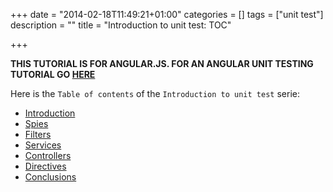 +++
date = "2014-02-18T11:49:21+01:00"
categories = []
tags = ["unit test"]
description = ""
title = "Introduction to unit test: TOC"

+++

**THIS TUTORIAL IS FOR ANGULAR.JS. FOR AN ANGULAR UNIT TESTING TUTORIAL GO [HERE](/blog/2021/07/unit-testing-toc)**

Here is the `Table of contents` of the `Introduction to unit test` serie:

* [Introduction](/blog/2014/02/introduction-to-unit-test-introduction)
* [Spies](/blog/2014/03/introduction-to-unit-test-spies)
* [Filters](/blog/2014/04/introduction-to-unit-test-filters)
* [Services](/blog/2014/06/introduction-to-unit-test-services)
* [Controllers](/blog/2014/06/introduction-to-unit-test-controllers)
* [Directives](/blog/2014/06/introduction-to-unit-test-directives)
* [Conclusions](/blog/2014/06/introduction-to-unit-test-conclusions)
